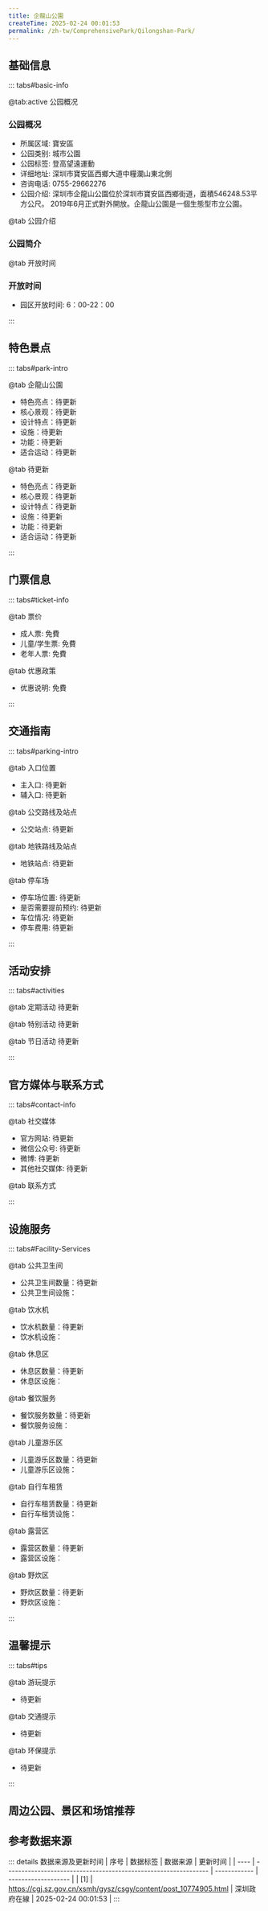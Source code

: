 ```yaml
---
title: 企龍山公園
createTime: 2025-02-24 00:01:53
permalink: /zh-tw/ComprehensivePark/Qilongshan-Park/
---
```



<script setup>
import ImageSwiper from '/.vuepress/theme/components/ImageSwiper.vue'
// 轮播图数据
const swiperItems = [
    {
                link: 'https://cgj.sz.gov.cn/img/4/4066/4066491/10774905.png',
                title: '企龍山公園',
                description: '',
                author: '深圳政府在線',
                date: '2025/02/25'
                },
  {
                link: 'https://cgj.sz.gov.cn/img/4/4066/4066491/10774905.png',
                title: '企龍山公園',
                description: '',
                author: '深圳政府在線',
                date: '2025/02/25'
                }
]
// 配置项
const swiperConfig = {
  height: 500,
  showInfo: true
}
</script>
<!-- 轮播图组件 -->
<ImageSwiper :items="swiperItems" :config="swiperConfig" />



## 基础信息

::: tabs#basic-info

@tab:active 公园概况
### 公园概况
- 所属区域: 寶安區
- 公园类别: 城市公園
- 公园标签: 登高望遠運動
- 详细地址: 深圳市寶安區西鄉大道中糧瀾山東北側
- 咨询电话: 0755-29662276
- 公园介绍: 深圳市企龍山公園位於深圳市寶安區西鄉街道，面積546248.53平方公尺。 2019年6月正式對外開放。企龍山公園是一個生態型市立公園。

@tab 公园介绍
### 公园简介
@tab 开放时间
### 开放时间
- 园区开放时间: 6：00-22：00

:::

## 特色景点

::: tabs#park-intro

@tab 企龍山公園
<ImageCard
image="https://cgj.sz.gov.cn/images/index20230710_1.png"
    title="企龍山公園"
    description="龍歸亭，麗珠軒，藏龍閣。"
    date=""
    author="深圳政府在線"
/>


- 特色亮点：待更新
- 核心景观：待更新
- 设计特点：待更新
- 设施：待更新
- 功能：待更新
- 适合运动：待更新

@tab 待更新
<ImageCard
image="https://cgj.sz.gov.cn/images/index20230710_1.png"
    title="企龍山公園"
    description="龍歸亭，麗珠軒，藏龍閣。"
    date=""
    author="深圳政府在線"
/>


- 特色亮点：待更新
- 核心景观：待更新
- 设计特点：待更新
- 设施：待更新
- 功能：待更新
- 适合运动：待更新

:::

## 门票信息

::: tabs#ticket-info

@tab 票价
- 成人票: 免費
- 儿童/学生票: 免費
- 老年人票: 免費

@tab 优惠政策
- 优惠说明: 免費

:::

## 交通指南

::: tabs#parking-intro

@tab 入口位置
- 主入口: 待更新
- 辅入口: 待更新

@tab 公交路线及站点
- 公交站点: 待更新

@tab 地铁路线及站点
- 地铁站点: 待更新

@tab 停车场
- 停车场位置: 待更新
- 是否需要提前预约: 待更新
- 车位情况: 待更新
- 停车费用: 待更新

:::

## 活动安排

::: tabs#activities

@tab 定期活动
待更新

@tab 特别活动
待更新

@tab 节日活动
待更新

:::

## 官方媒体与联系方式

::: tabs#contact-info

@tab 社交媒体
- 官方网站: 待更新
- 微信公众号: 待更新
- 微博: 待更新
- 其他社交媒体: 待更新

@tab 联系方式

:::

## 设施服务

::: tabs#Facility-Services

@tab 公共卫生间
- 公共卫生间数量：待更新
- 公共卫生间设施：

@tab 饮水机
- 饮水机数量：待更新
- 饮水机设施：

@tab 休息区
- 休息区数量：待更新
- 休息区设施：

@tab 餐饮服务
- 餐饮服务数量：待更新
- 餐饮服务设施：

@tab 儿童游乐区
- 儿童游乐区数量：待更新
- 儿童游乐区设施：

@tab 自行车租赁
- 自行车租赁数量：待更新
- 自行车租赁设施：

@tab 露营区
- 露营区数量：待更新
- 露营区设施：

@tab 野炊区
- 野炊区数量：待更新
- 野炊区设施：

:::

## 温馨提示

::: tabs#tips

@tab 游玩提示
- 待更新

@tab 交通提示
- 待更新

@tab 环保提示
- 待更新

:::

## 周边公园、景区和场馆推荐

<CardGrid>
  <ImageCard
        image="https://cgj.sz.gov.cn/img/4/4005/4005820/10774921.jpg"
        title="沙井公園"
        description="深圳市沙井公園位於沙井街道蠔鄉路與將軍路交會處，佔地約5.4萬㎡，是開放式市立公園。沙井地區從宋代開始插桿養蠔，是世界上最早人工養蠔的地區，故以「蠔鄉」著稱，沙井公園充分結合地區歷史文化背景，設有富含地域特色的蠔殼牆，渲染蠔鄉的獨特古韻。 園內設有木人樁、乒乓球檯等娛樂健身器材，滿足市民需求。同時，沙井公園也是政府指定"
        href="/zh-tw/ComprehensivePark/Shajing-Park/"
        author="深圳政府在線"
        date="2025/01/02"
      />
      <ImageCard
        image="https://cgj.sz.gov.cn/img/4/4005/4005820/10774921.jpg"
        title="沙井公園"
        description="深圳市沙井公園位於沙井街道蠔鄉路與將軍路交會處，佔地約5.4萬㎡，是開放式市立公園。沙井地區從宋代開始插桿養蠔，是世界上最早人工養蠔的地區，故以「蠔鄉」著稱，沙井公園充分結合地區歷史文化背景，設有富含地域特色的蠔殼牆，渲染蠔鄉的獨特古韻。 園內設有木人樁、乒乓球檯等娛樂健身器材，滿足市民需求。同時，沙井公園也是政府指定"
        href="/zh-tw/ComprehensivePark/Shajing-Park/"
        author="深圳政府在線"
        date="2025/01/02"
      />
    </CardGrid>


## 参考数据来源

::: details 数据来源及更新时间
| 序号 | 数据标签                                                        | 数据来源     | 更新时间            |
| ---- | --------------------------------------------------------------- | ------------ | ------------------- |
| [1]  | https://cgj.sz.gov.cn/xsmh/gysz/csgy/content/post_10774905.html | 深圳政府在線 | 2025-02-24 00:01:53 |
:::

